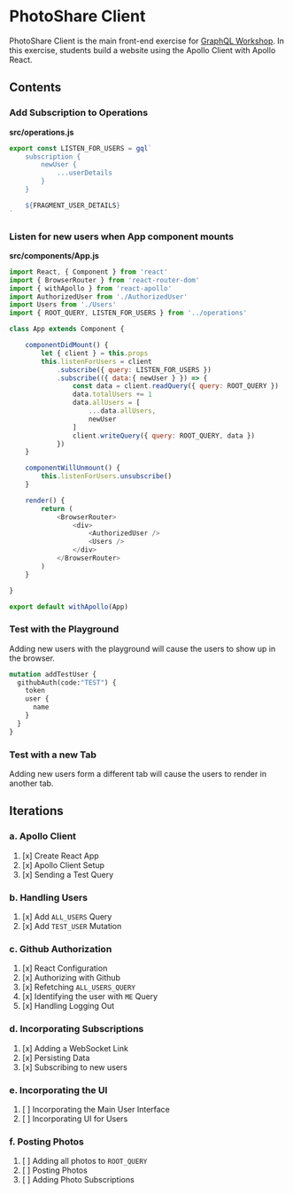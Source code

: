 PhotoShare Client
===============
PhotoShare Client is the main front-end  exercise for [GraphQL Workshop](https://www.graphqlworkshop.com). In this exercise, students build a website using the Apollo Client with Apollo React.

Contents
---------------

### Add Subscription to Operations

__src/operations.js__
```javascript
export const LISTEN_FOR_USERS = gql`
    subscription {
        newUser {
            ...userDetails
        }
    }

    ${FRAGMENT_USER_DETAILS}
`
```

### Listen for new users when App component mounts

__src/components/App.js__
```javascript
import React, { Component } from 'react'
import { BrowserRouter } from 'react-router-dom'
import { withApollo } from 'react-apollo'
import AuthorizedUser from './AuthorizedUser'
import Users from './Users'
import { ROOT_QUERY, LISTEN_FOR_USERS } from '../operations'

class App extends Component {

    componentDidMount() {
        let { client } = this.props
        this.listenForUsers = client
            .subscribe({ query: LISTEN_FOR_USERS })
            .subscribe(({ data:{ newUser } }) => {
                const data = client.readQuery({ query: ROOT_QUERY })
                data.totalUsers += 1
                data.allUsers = [
                    ...data.allUsers,
                    newUser
                ]
                client.writeQuery({ query: ROOT_QUERY, data })
            }) 
    }

    componentWillUnmount() {
        this.listenForUsers.unsubscribe()
    }

    render() {
        return (
            <BrowserRouter>
                <div>
                    <AuthorizedUser />
                    <Users />
                </div>
            </BrowserRouter>
        )
    }

}

export default withApollo(App)
```

### Test with the Playground
Adding new users with the playground will cause the users to show up in the browser.

```graphql
mutation addTestUser {
  githubAuth(code:"TEST") {
    token 
    user {
      name
    }
  }
}
```

### Test with a new Tab
Adding new users form a different tab will cause the users to render in another tab.


Iterations
---------------

### a. Apollo Client

1. [x] Create React App
2. [x] Apollo Client Setup
3. [x] Sending a Test Query

### b. Handling Users

1. [x] Add `ALL_USERS` Query
2. [x] Add `TEST_USER` Mutation

### c. Github Authorization

1. [x] React Configuration
2. [x] Authorizing with Github
3. [x] Refetching `ALL_USERS_QUERY`
4. [x] Identifying the user with `ME` Query
5. [x] Handling Logging Out

### d. Incorporating Subscriptions

1. [x] Adding a WebSocket Link
2. [x] Persisting Data
3. [x] Subscribing to new users

### e. Incorporating the UI

1. [ ] Incorporating the Main User Interface
2. [ ] Incorporating UI for Users

### f. Posting Photos

1. [ ] Adding all photos to `ROOT_QUERY`
2. [ ] Posting Photos
3. [ ] Adding Photo Subscriptions
